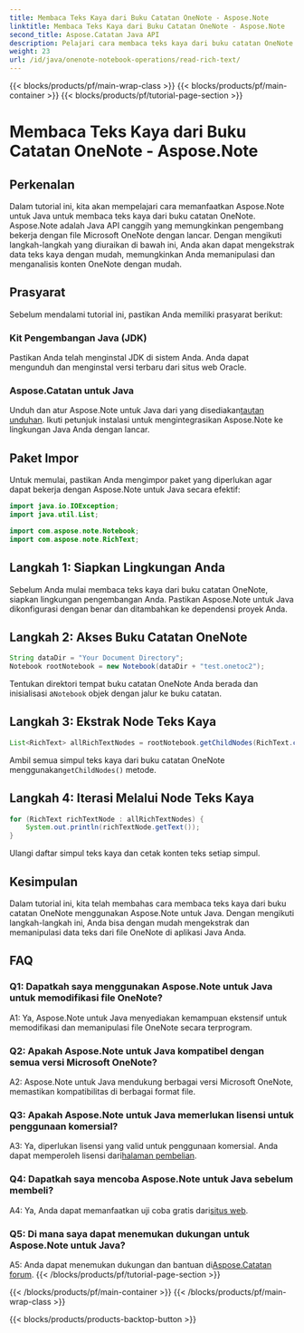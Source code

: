 ```yaml
---
title: Membaca Teks Kaya dari Buku Catatan OneNote - Aspose.Note
linktitle: Membaca Teks Kaya dari Buku Catatan OneNote - Aspose.Note
second_title: Aspose.Catatan Java API
description: Pelajari cara membaca teks kaya dari buku catatan OneNote menggunakan Aspose.Note untuk Java. Sempurnakan aplikasi Java Anda dengan integrasi OneNote yang lancar.
weight: 23
url: /id/java/onenote-notebook-operations/read-rich-text/
---
```


{{< blocks/products/pf/main-wrap-class >}}
{{< blocks/products/pf/main-container >}}
{{< blocks/products/pf/tutorial-page-section >}}

# Membaca Teks Kaya dari Buku Catatan OneNote - Aspose.Note

## Perkenalan

Dalam tutorial ini, kita akan mempelajari cara memanfaatkan Aspose.Note untuk Java untuk membaca teks kaya dari buku catatan OneNote. Aspose.Note adalah Java API canggih yang memungkinkan pengembang bekerja dengan file Microsoft OneNote dengan lancar. Dengan mengikuti langkah-langkah yang diuraikan di bawah ini, Anda akan dapat mengekstrak data teks kaya dengan mudah, memungkinkan Anda memanipulasi dan menganalisis konten OneNote dengan mudah.

## Prasyarat

Sebelum mendalami tutorial ini, pastikan Anda memiliki prasyarat berikut:

### Kit Pengembangan Java (JDK)

Pastikan Anda telah menginstal JDK di sistem Anda. Anda dapat mengunduh dan menginstal versi terbaru dari situs web Oracle.

### Aspose.Catatan untuk Java

 Unduh dan atur Aspose.Note untuk Java dari yang disediakan[tautan unduhan](https://releases.aspose.com/note/java/). Ikuti petunjuk instalasi untuk mengintegrasikan Aspose.Note ke lingkungan Java Anda dengan lancar.

## Paket Impor

Untuk memulai, pastikan Anda mengimpor paket yang diperlukan agar dapat bekerja dengan Aspose.Note untuk Java secara efektif:

```java
import java.io.IOException;
import java.util.List;

import com.aspose.note.Notebook;
import com.aspose.note.RichText;
```

## Langkah 1: Siapkan Lingkungan Anda

Sebelum Anda mulai membaca teks kaya dari buku catatan OneNote, siapkan lingkungan pengembangan Anda. Pastikan Aspose.Note untuk Java dikonfigurasi dengan benar dan ditambahkan ke dependensi proyek Anda.

## Langkah 2: Akses Buku Catatan OneNote

```java
String dataDir = "Your Document Directory";
Notebook rootNotebook = new Notebook(dataDir + "test.onetoc2");
```

 Tentukan direktori tempat buku catatan OneNote Anda berada dan inisialisasi a`Notebook` objek dengan jalur ke buku catatan.

## Langkah 3: Ekstrak Node Teks Kaya

```java
List<RichText> allRichTextNodes = rootNotebook.getChildNodes(RichText.class);
```

 Ambil semua simpul teks kaya dari buku catatan OneNote menggunakan`getChildNodes()` metode.

## Langkah 4: Iterasi Melalui Node Teks Kaya

```java
for (RichText richTextNode : allRichTextNodes) {
    System.out.println(richTextNode.getText());
}
```

Ulangi daftar simpul teks kaya dan cetak konten teks setiap simpul.

## Kesimpulan

Dalam tutorial ini, kita telah membahas cara membaca teks kaya dari buku catatan OneNote menggunakan Aspose.Note untuk Java. Dengan mengikuti langkah-langkah ini, Anda bisa dengan mudah mengekstrak dan memanipulasi data teks dari file OneNote di aplikasi Java Anda.

## FAQ

### Q1: Dapatkah saya menggunakan Aspose.Note untuk Java untuk memodifikasi file OneNote?

A1: Ya, Aspose.Note untuk Java menyediakan kemampuan ekstensif untuk memodifikasi dan memanipulasi file OneNote secara terprogram.

### Q2: Apakah Aspose.Note untuk Java kompatibel dengan semua versi Microsoft OneNote?

A2: Aspose.Note untuk Java mendukung berbagai versi Microsoft OneNote, memastikan kompatibilitas di berbagai format file.

### Q3: Apakah Aspose.Note untuk Java memerlukan lisensi untuk penggunaan komersial?

 A3: Ya, diperlukan lisensi yang valid untuk penggunaan komersial. Anda dapat memperoleh lisensi dari[halaman pembelian](https://purchase.aspose.com/buy).

### Q4: Dapatkah saya mencoba Aspose.Note untuk Java sebelum membeli?

 A4: Ya, Anda dapat memanfaatkan uji coba gratis dari[situs web](https://releases.aspose.com/).

### Q5: Di mana saya dapat menemukan dukungan untuk Aspose.Note untuk Java?

 A5: Anda dapat menemukan dukungan dan bantuan di[Aspose.Catatan forum](https://forum.aspose.com/c/note/28).
{{< /blocks/products/pf/tutorial-page-section >}}

{{< /blocks/products/pf/main-container >}}
{{< /blocks/products/pf/main-wrap-class >}}

{{< blocks/products/products-backtop-button >}}

